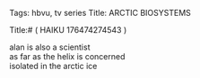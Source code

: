 Tags: hbvu, tv series
Title: ARCTIC BIOSYSTEMS
  
Title:# ( HAIKU 176474274543 ) 
  
alan is also a scientist  
as far as the helix is concerned  
isolated in the arctic ice